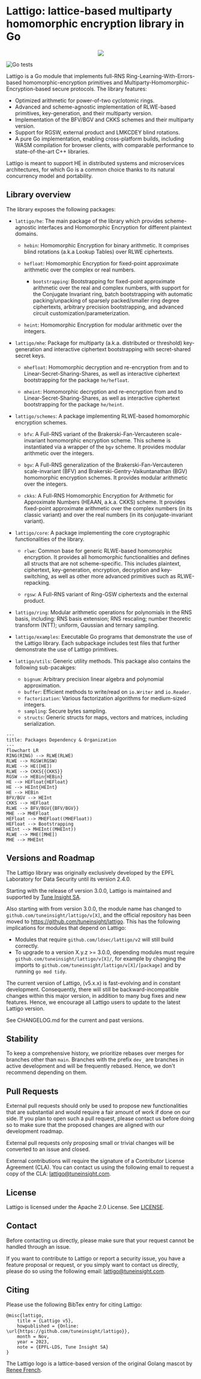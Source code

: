 # Lattigo: lattice-based multiparty homomorphic encryption library in Go

<p align="center">
	<img src="logo.png" />
</p>

![Go tests](https://github.com/tuneinsight/lattigo/actions/workflows/ci.yml/badge.svg)

Lattigo is a Go module that implements full-RNS Ring-Learning-With-Errors-based homomorphic-encryption
primitives and Multiparty-Homomorphic-Encryption-based secure protocols. The library features:

- Optimized arithmetic for power-of-two cyclotomic rings.
- Advanced and scheme-agnostic implementation of RLWE-based primitives, key-generation, and their multiparty version.
- Implementation of the BFV/BGV and CKKS schemes and their multiparty version.
- Support for RGSW, external product and LMKCDEY blind rotations.
- A pure Go implementation, enabling cross-platform builds, including WASM compilation for
browser clients, with comparable performance to state-of-the-art C++ libraries.

Lattigo is meant to support HE in distributed systems and microservices architectures, for which Go
is a common choice thanks to its natural concurrency model and portability.

## Library overview

The library exposes the following packages:

- `lattigo/he`: The main package of the library which provides scheme-agnostic interfaces
  and Homomorphic Encryption for different plaintext domains.

  - `hebin`: Homomorphic Encryption for binary arithmetic. It comprises blind rotations (a.k.a Lookup Tables) over RLWE ciphertexts.

  - `hefloat`: Homomorphic Encryption for fixed-point approximate arithmetic over the complex or real numbers.

    - `bootstrapping`: Bootstrapping for fixed-point approximate arithmetic over the real
      and complex numbers, with support for the Conjugate Invariant ring, batch bootstrapping with automatic
      packing/unpacking of sparsely packed/smaller ring degree ciphertexts, arbitrary precision bootstrapping,
      and advanced circuit customization/parameterization.

  - `heint`: Homomorphic Encryption for modular arithmetic over the integers.

- `lattigo/mhe`: Package for multiparty (a.k.a. distributed or threshold) key-generation and 
  interactive ciphertext bootstrapping with secret-shared secret keys.

  - `mhefloat`: Homomorphic decryption and re-encryption from and to Linear-Secret-Sharing-Shares, 
    as well as interactive ciphertext bootstrapping for the package `he/hefloat`.

  - `mheint`: Homomorphic decryption and re-encryption from and to Linear-Secret-Sharing-Shares, 
    as well as interactive ciphertext bootstrapping for the package `he/heint`.

- `lattigo/schemes`: A package implementing RLWE-based homomorphic encryption schemes.

  - `bfv`: A Full-RNS variant of the Brakerski-Fan-Vercauteren scale-invariant homomorphic
    encryption scheme. This scheme is instantiated via a wrapper of the `bgv` scheme. 
    It provides modular arithmetic over the integers.

  - `bgv`: A Full-RNS generalization of the Brakerski-Fan-Vercauteren scale-invariant (BFV) and 
    Brakerski-Gentry-Vaikuntanathan (BGV) homomorphic encryption schemes. 
    It provides modular arithmetic over the integers.
  	
  - `ckks`: A Full-RNS Homomorphic Encryption for Arithmetic for Approximate Numbers (HEAAN,
    a.k.a. CKKS) scheme. It provides fixed-point approximate arithmetic over the complex numbers (in its classic
    variant) and over the real numbers (in its conjugate-invariant variant).

- `lattigo/core`: A package implementing the core cryptographic functionalities of the library.

  - `rlwe`: Common base for generic RLWE-based homomorphic encryption.
  It provides all homomorphic functionalities and defines all structs that are not scheme-specific.
  This includes plaintext, ciphertext, key-generation, encryption, decryption and key-switching, as
  well as other more advanced primitives such as RLWE-repacking.

  - `rgsw`: A Full-RNS variant of Ring-GSW ciphertexts and the external product.

- `lattigo/ring`: Modular arithmetic operations for polynomials in the RNS basis, including: RNS
  basis extension; RNS rescaling; number theoretic transform (NTT); uniform, Gaussian and ternary
  sampling.

- `lattigo/examples`: Executable Go programs that demonstrate the use of the Lattigo library. Each
                      subpackage includes test files that further demonstrate the use of Lattigo
                      primitives.

- `lattigo/utils`: Generic utility methods. This package also contains the following sub-pacakges:
  - `bignum`: Arbitrary precision linear algebra and polynomial approximation.
  - `buffer`: Efficient methods to write/read on `io.Writer` and `io.Reader`.
  - `factorization`: Various factorization algorithms for medium-sized integers.
  - `sampling`: Secure bytes sampling.
  - `structs`: Generic structs for maps, vectors and matrices, including serialization.

```mermaid
---
title: Packages Dependency & Organization
---
flowchart LR
RING(RING) --> RLWE(RLWE)
RLWE --> RGSW(RGSW)
RLWE --> HE([HE])
RLWE --> CKKS{{CKKS}}
RGSW --> HEBin{HEBin}
HE --> HEFloat{HEFloat}
HE --> HEInt{HEInt}
HE --> HEBin
BFV/BGV --> HEInt
CKKS --> HEFloat
RLWE --> BFV/BGV{{BFV/BGV}}
MHE --> MHEFloat
HEFloat --> MHEFloat((MHEFloat))
HEFloat --> Bootstrapping
HEInt --> MHEInt((MHEInt))
RLWE --> MHE([MHE])
MHE --> MHEInt
```

## Versions and Roadmap

The Lattigo library was originally exclusively developed by the EPFL Laboratory for Data Security
until its version 2.4.0.

Starting with the release of version 3.0.0, Lattigo is maintained and supported by [Tune Insight
SA](https://tuneinsight.com).

Also starting with from version 3.0.0, the module name has changed to
`github.com/tuneinsight/lattigo/v[X]`, and the official repository has been moved to
https://github.com/tuneinsight/lattigo. This has the following implications for modules that depend
on Lattigo:
- Modules that require `github.com/ldsec/lattigo/v2` will still build correctly.
- To upgrade to a version X.y.z >= 3.0.0, depending modules must require `github.com/tuneinsight/lattigo/v[X]/`,
  for example by changing the imports to `github.com/tuneinsight/lattigo/v[X]/[package]` and by
  running `go mod tidy`.

The current version of Lattigo, (v5.x.x) is fast-evolving and in constant development. Consequently,
there will still be backward-incompatible changes within this major version, in addition to many bug
fixes and new features. Hence, we encourage all Lattigo users to update to the latest Lattigo version.


See CHANGELOG.md for the current and past versions.

## Stability

To keep a comprehensive history, we prioritize rebases over merges for branches other than `main`.
Branches with the prefix `dev_` are branches in active development and will be frequently rebased.
Hence, we don't recommend depending on them.

## Pull Requests

External pull requests should only be used to propose new functionalities that are substantial and would
require a fair amount of work if done on our side. If you plan to open such a pull request, please contact
us before doing so to make sure that the proposed changes are aligned with our development roadmap.

External pull requests only proposing small or trivial changes will be converted to an issue and closed.

External contributions will require the signature of a Contributor License Agreement (CLA).
You can contact us using the following email to request a copy of the CLA: [lattigo@tuneinsight.com](mailto:lattigo@tuneinsight.com).


## License

Lattigo is licensed under the Apache 2.0 License. See [LICENSE](https://github.com/tuneinsight/lattigo/blob/master/LICENSE).

## Contact

Before contacting us directly, please make sure that your request cannot be handled through an issue.

If you want to contribute to Lattigo or report a security issue, you have a feature proposal or request, or you simply want to contact us directly, please do so using the following email: [lattigo@tuneinsight.com](mailto:lattigo@tuneinsight.com).

## Citing

Please use the following BibTex entry for citing Lattigo:

    @misc{lattigo,
	    title = {Lattigo v5},
	    howpublished = {Online: \url{https://github.com/tuneinsight/lattigo}},
	    month = Nov,
	    year = 2023,
	    note = {EPFL-LDS, Tune Insight SA}
    }
    

The Lattigo logo is a lattice-based version of the original Golang mascot by [Renee
French](http://reneefrench.blogspot.com/).
